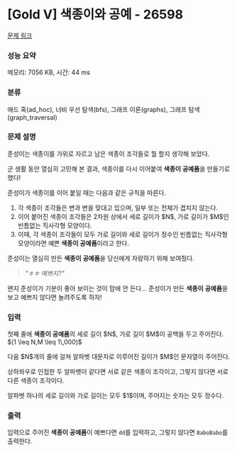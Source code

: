 # [Gold V] 색종이와 공예 - 26598 

[문제 링크](https://www.acmicpc.net/problem/26598) 

### 성능 요약

메모리: 7056 KB, 시간: 44 ms

### 분류

애드 혹(ad_hoc), 너비 우선 탐색(bfs), 그래프 이론(graphs), 그래프 탐색(graph_traversal)

### 문제 설명

<p>준성이는 색종이를 가위로 자르고 남은 색종이 조각들로 뭘 할지 생각해 보았다.</p>

<p>군 생활 동안 열심히 고민해 본 결과, 색종이를 다시 이어붙여 <strong>색종이 공예품</strong>을 만들기로 했다!</p>

<p>준성이가 색종이를 이어 붙일 때는 다음과 같은 규칙을 따른다.</p>

<ol>
	<li>각 색종이 조각들은 변과 변을 맞대고 있으며, 일부 또는 전체가 겹치지 않는다.</li>
	<li>이어 붙어진 색종이 조각들은 2차원 상에서 세로 길이가 $N$, 가로 길이가 $M$인 빈틈없는 직사각형 모양이다.</li>
	<li>이때, 각 색종이 조각들이 모두 가로 길이와 세로 길이가 정수인 빈틈없는 직사각형 모양이라면 예쁜<strong> 색종이 공예품</strong>이라고 한다.  </li>
</ol>

<p>준성이는 열심히 만든 <strong>색종이 공예품</strong>을 당신에게 자랑하기 위해 보여줬다.</p>

<blockquote>
<p><em>"ㅎㅎ 예쁘지?"</em></p>
</blockquote>

<p>왠지 준성이가 기분이 좋아 보이는 것이 맘에 안 든다... 준성이가 만든 <strong>색종이 공예품</strong>을 보고 예쁘지 않다면 놀려주도록 하자!</p>

### 입력 

 <p>첫째 줄에 <strong>색종이 공예품</strong>의 세로 길이 $N$, 가로 길이 $M$이 공백을 두고 주어진다. $(1 \leq N,M \leq 1\,000)$</p>

<p>다음 $N$개의 줄에 걸쳐 알파벳 대문자로 이루어진 길이가 $M$인 문자열이 주어진다.</p>

<p>상하좌우로 인접한 두 알파벳이 같다면 서로 같은 색종이 조각이고, 그렇지 않다면 서로 다른 색종이 조각이다.</p>

<p>알파벳 하나의 세로 길이와 가로 길이는 모두 $1$이며, 주어지는 숫자는 모두 정수다.</p>

### 출력 

 <p>입력으로 주어진 <strong>색종이 공예품</strong>이 예쁘다면 <code>dd</code>를 입력하고, 그렇지 않다면 <code>BaboBabo</code>를 출력한다.</p>

